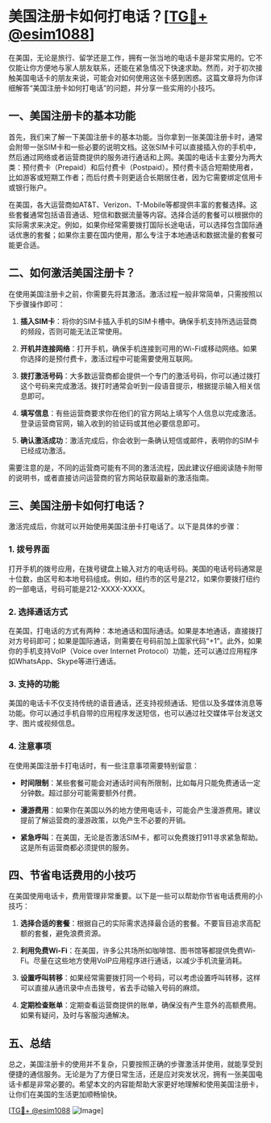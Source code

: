 # 美国注册卡如何打电话？[[TG💪+ @esim1088](https://t.me/s/esim1088)]

在美国，无论是旅行、留学还是工作，拥有一张当地的电话卡是非常实用的。它不仅能让你方便地与家人朋友联系，还能在紧急情况下快速求助。然而，对于初次接触美国电话卡的朋友来说，可能会对如何使用这张卡感到困惑。这篇文章将为你详细解答“美国注册卡如何打电话”的问题，并分享一些实用的小技巧。

## 一、美国注册卡的基本功能

首先，我们来了解一下美国注册卡的基本功能。当你拿到一张美国注册卡时，通常会附带一张SIM卡和一些必要的说明文档。这张SIM卡可以直接插入你的手机中，然后通过网络或者运营商提供的服务进行通话和上网。美国的电话卡主要分为两大类：预付费卡（Prepaid）和后付费卡（Postpaid）。预付费卡适合短期使用者，比如游客或短期工作者；而后付费卡则更适合长期居住者，因为它需要绑定信用卡或银行账户。

在美国，各大运营商如AT&T、Verizon、T-Mobile等都提供丰富的套餐选择。这些套餐通常包括语音通话、短信和数据流量等内容。选择合适的套餐可以根据你的实际需求来决定。例如，如果你经常需要拨打国际长途电话，可以选择包含国际通话优惠的套餐；如果你主要在国内使用，那么专注于本地通话和数据流量的套餐可能更合适。

## 二、如何激活美国注册卡？

在使用美国注册卡之前，你需要先将其激活。激活过程一般非常简单，只需按照以下步骤操作即可：

1. **插入SIM卡**：将你的SIM卡插入手机的SIM卡槽中。确保手机支持所选运营商的频段，否则可能无法正常使用。
   
2. **开机并连接网络**：打开手机，确保手机连接到可用的Wi-Fi或移动网络。如果你选择的是预付费卡，激活过程中可能需要使用互联网。

3. **拨打激活号码**：大多数运营商都会提供一个专门的激活号码，你可以通过拨打这个号码来完成激活。拨打时通常会听到一段语音提示，根据提示输入相关信息即可。

4. **填写信息**：有些运营商要求你在他们的官方网站上填写个人信息以完成激活。登录运营商官网，输入收到的验证码或其他必要信息即可。

5. **确认激活成功**：激活完成后，你会收到一条确认短信或邮件，表明你的SIM卡已经成功激活。

需要注意的是，不同的运营商可能有不同的激活流程，因此建议仔细阅读随卡附带的说明书，或者直接访问运营商的官方网站获取最新的激活指南。

## 三、美国注册卡如何打电话？

激活完成后，你就可以开始使用美国注册卡打电话了。以下是具体的步骤：

### 1. 拨号界面

打开手机的拨号应用，在拨号键盘上输入对方的电话号码。美国的电话号码通常是十位数，由区号和本地号码组成。例如，纽约市的区号是212，如果你要拨打纽约的一部电话，号码可能是212-XXXX-XXXX。

### 2. 选择通话方式

在美国，打电话的方式有两种：本地通话和国际通话。如果是本地通话，直接拨打对方号码即可；如果是国际通话，则需要在号码前加上国家代码“+1”。此外，如果你的手机支持VoIP（Voice over Internet Protocol）功能，还可以通过应用程序如WhatsApp、Skype等进行通话。

### 3. 支持的功能

美国的电话卡不仅支持传统的语音通话，还支持视频通话、短信以及多媒体消息等功能。你可以通过手机自带的应用程序发送短信，也可以通过社交媒体平台发送文字、图片或视频信息。

### 4. 注意事项

在使用美国注册卡打电话时，有一些注意事项需要特别留意：

- **时间限制**：某些套餐可能会对通话时间有所限制，比如每月只能免费通话一定分钟数。超过部分可能需要额外付费。
  
- **漫游费用**：如果你在美国以外的地方使用电话卡，可能会产生漫游费用。建议提前了解运营商的漫游政策，以免产生不必要的开销。

- **紧急呼叫**：在美国，无论是否激活SIM卡，都可以免费拨打911寻求紧急帮助。这是所有运营商都必须提供的服务。

## 四、节省电话费用的小技巧

在美国使用电话卡，费用管理非常重要。以下是一些可以帮助你节省电话费用的小技巧：

1. **选择合适的套餐**：根据自己的实际需求选择最合适的套餐。不要盲目追求高配额的套餐，避免浪费资源。

2. **利用免费Wi-Fi**：在美国，许多公共场所如咖啡馆、图书馆等都提供免费Wi-Fi。尽量在这些地方使用VoIP应用程序进行通话，以减少手机流量消耗。

3. **设置呼叫转移**：如果经常需要拨打同一个号码，可以考虑设置呼叫转移，这样可以直接从通讯录中点击拨号，省去手动输入号码的麻烦。

4. **定期检查账单**：定期查看运营商提供的账单，确保没有产生意外的高额费用。如果有疑问，及时与客服沟通解决。

## 五、总结

总之，美国注册卡的使用并不复杂，只要按照正确的步骤激活并使用，就能享受到便捷的通信服务。无论是为了方便日常生活，还是应对突发状况，拥有一张美国电话卡都是非常必要的。希望本文的内容能帮助大家更好地理解和使用美国注册卡，让你们在美国的生活更加顺畅愉快。

[[TG💪+ @esim1088](https://t.me/s/esim1088) ![Image](https://i.postimg.cc/4NQfJmqS/Snipaste-2025-05-13-00-14-12.png)]